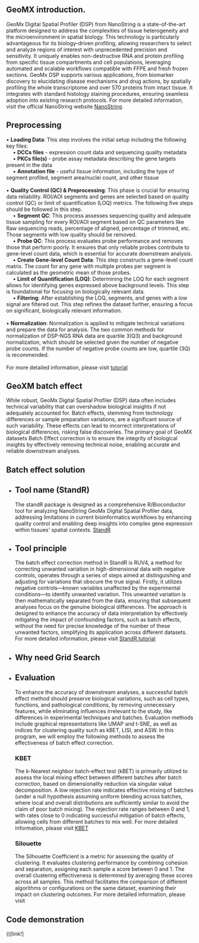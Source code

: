 ## GeoMX introduction.
GeoMx Digital Spatial Profiler (DSP) from NanoString is a state-of-the-art platform designed to address the complexities of tissue heterogeneity and the microenvironment in spatial biology. This technology is particularly advantageous for its biology-driven profiling, allowing researchers to select and analyze regions of interest with unprecedented precision and sensitivity. It uniquely enables non-destructive RNA and protein profiling from specific tissue compartments and cell populations, leveraging automated and scalable workflows compatible with FFPE and fresh frozen sections. GeoMx DSP supports various applications, from biomarker discovery to elucidating disease mechanisms and drug actions, by spatially profiling the whole transcriptome and over 570 proteins from intact tissue. It integrates with standard histology staining procedures, ensuring seamless adoption into existing research protocols. For more detailed information, visit the official NanoString website [NanoString](https://nanostring.com/products/geomx-digital-spatial-profiler/geomx-dsp-overview/).
## Preprocessing
•	**Loading Data**: This step involves the initial setup including the following key files:
<br/> &emsp;
 •	**DCCs files** - expression count data and sequencing quality metadata
 <br/> &emsp;
 •	**PKCs file(s)** - probe assay metadata describing the gene targets present in the data
 <br/> &emsp;
 •	**Annotation file** - useful tissue information, including the type of segment profiled, segment area/nuclei count, and other tissue
 <br/>
 <br/>
•	**Quality Control (QC) & Preprocessing**: This phase is crucial for ensuring data reliability. ROI/AOI segments and genes are selected based on quality control (QC) or limit of quantification (LOQ) metrics. The following five steps should be followed in this step.
<br/> &emsp;
 •	**Segment QC**: This process assesses sequencing quality and adequate tissue sampling for every ROI/AOI segment based on QC parameters like Raw sequencing reads, percentage of aligned, percentage of trimmed, etc. Those segments with low quality should be removed.
 <br/> &emsp;
 •	**Probe QC**: This process evaluates probe performance and removes those that perform poorly. It ensures that only reliable probes contribute to gene-level count data, which is essential for accurate downstream analysis.
 <br/> &emsp;
 •	**Create Gene-level Count Data**: This step constructs a gene-level count matrix. The count for any gene with multiple probes per segment is calculated as the geometric mean of those probes.
 <br/> &emsp;
 •	**Limit of Quantification (LOQ)**: Determining the LOQ for each segment allows for identifying genes expressed above background levels. This step is foundational for focusing on biologically relevant data.
 <br/> &emsp;
•	**Filtering**: After establishing the LOQ, segments, and genes with a low signal are filtered out. This step refines the dataset further, ensuring a focus on significant, biologically relevant information.
<br/>
<br/>
•	**Normalization**: Normalization is applied to mitigate technical variations and prepare the data for analysis. The two common methods for normalization of DSP-NGS RNA data are quartile 3(Q3) and background normalization, which should be selected given the number of negative probe counts. If the number of negative probe counts are low, quartile (3Q) is recommended. 
<br/>
<br/>
For more detailed information, please visit [tutorial](https://bioconductor.org/packages/devel/workflows/vignettes/GeoMxWorkflows/inst/doc/GeomxTools_RNA-NGS_Analysis.html)
## GeoXM batch effect
While robust, GeoMx Digital Spatial Profiler (DSP) data often includes technical variability that can overshadow biological insights if not adequately accounted for. Batch effects, stemming from technology differences or sample preparation variations, are a significant source of such variability. These effects can lead to incorrect interpretations of biological differences, risking false discoveries. The primary goal of GeoMX datasets Batch Effect correction is to ensure the integrity of biological insights by effectively removing technical noise, enabling accurate and reliable downstream analyses.
## Batch effect solution
 - ## Tool name (StandR)
   The standR package is designed as a comprehensive R/Bioconductor tool for analyzing NanoString GeoMx Digital Spatial Profiler data, addressing limitations in current bioinformatics workflows by enhancing quality control and enabling deep insights into complex gene expression within tissues' spatial contexts. [StandR](https://academic.oup.com/nar/article/52/1/e2/7416375)
 - ## Tool principle
   The batch effect correction method in StandR is RUV4, a method for correcting unwanted variation in high-dimensional data with negative controls, operates through a series of steps aimed at distinguishing and adjusting for variations that obscure the true signal. Firstly, it utilizes negative controls—known variables unaffected by the experimental conditions—to identify unwanted variation. This unwanted variation is then mathematically separated from the data, ensuring that subsequent analyses focus on the genuine biological differences. The approach is designed to enhance the accuracy of data interpretation by effectively mitigating the impact of confounding factors, such as batch effects, without the need for precise knowledge of the number of these unwanted factors, simplifying its application across different datasets.
   For more detailed information, please visit [StandR tutorial](https://davislaboratory.github.io/GeoMXAnalysisWorkflow/articles/GeoMXAnalysisWorkflow.html)
 - ## Why need Grid Search
 - ## Evaluation
   To enhance the accuracy of downstream analyses, a successful batch effect method should preserve biological variations, such as cell types, functions, and pathological conditions, by removing unnecessary features, while eliminating influences irrelevant to the study, like differences in experimental techniques and batches. Evaluation methods include graphical representations like UMAP and t-SNE, as well as indices for clustering quality such as kBET, LISI, and ASW. In this program, we will employ the following methods to assess the effectiveness of batch effect correction.
    ### KBET
   The k-Nearest neighbor batch-effect test (kBET) is primarily utilized to assess the local mixing effect between different batches after batch correction, based on dimensionality reduction via singular value decomposition. A low rejection rate indicates effective mixing of batches (under a null hypothesis assuming uniform blending across batches, where local and overall distributions are sufficiently similar to avoid the claim of poor batch mixing). The rejection rate ranges between 0 and 1, with rates close to 0 indicating successful mitigation of batch effects, allowing cells from different batches to mix well.
   For more detailed information, please visit [KBET](https://www.nature.com/articles/s41592-018-0254-1)
    ### Silouette
   The Silhouette Coefficient is a metric for assessing the quality of clustering. It evaluates clustering performance by combining cohesion and separation, assigning each sample a score between 0 and 1. The overall clustering effectiveness is determined by averaging these scores across all samples. This method facilitates the comparison of different algorithms or configurations on the same dataset, examining their impact on clustering outcomes.
   For more detailed information, please visit 
## Code demonstration
 ()[link!]
 
